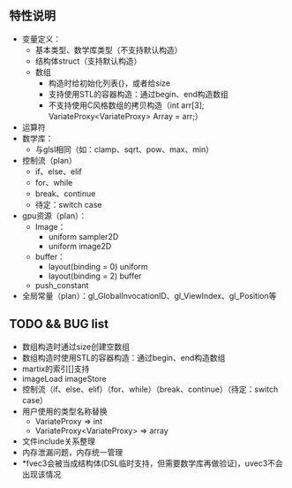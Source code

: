 ## 特性说明
- 变量定义：
  - 基本类型、数学库类型（不支持默认构造）
  - 结构体struct（支持默认构造）
  - 数组
    - 构造时给初始化列表{}，或者给size
    - 支持使用STL的容器构造：通过begin、end构造数组
    - 不支持使用C风格数组的拷贝构造（int arr[3]; VariateProxy<VariateProxy<int>> Array = arr;）
- 运算符
- 数学库：
  - 与glsl相同（如：clamp、sqrt、pow、max、min）
- 控制流（plan）
  - if、else、elif
  - for、while
  - break、continue
  - 待定：switch case
- gpu资源（plan）：
  - Image：
    - uniform sampler2D
    - uniform image2D
  - buffer：
    - layout(binding = 0) uniform
    - layout(binding = 2) buffer
  - push_constant
- 全局常量（plan）：gl_GlobalInvocationID、gl_ViewIndex、gl_Position等

## TODO && BUG list
- 数组构造时通过size创建空数组
- 数组构造时使用STL的容器构造：通过begin、end构造数组
- martix的索引[]支持
- imageLoad imageStore
- 控制流（if、else、elif）（for、while）（break、continue）（待定：switch case）
- 用户使用的类型名称替换
  - VariateProxy<int> => int
  - VariateProxy<VariateProxy<int>> => array<int>
- 文件include关系整理
- 内存泄漏问题，内存统一管理
- *fvec3会被当成结构体(DSL临时支持，但需要数学库再做验证)，uvec3不会出现该情况
